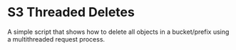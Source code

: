 # S3 Threaded Deletes

A simple script that shows how to delete all objects in a bucket/prefix using a multithreaded request process.